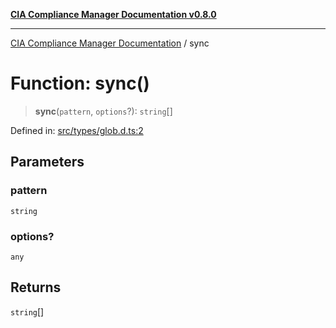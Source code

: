 [**CIA Compliance Manager Documentation v0.8.0**](../README.md)

***

[CIA Compliance Manager Documentation](../globals.md) / sync

# Function: sync()

> **sync**(`pattern`, `options`?): `string`[]

Defined in: [src/types/glob.d.ts:2](https://github.com/Hack23/cia-compliance-manager/blob/78912779fad2796d4afcf9e0a863cca80a66b25f/src/types/glob.d.ts#L2)

## Parameters

### pattern

`string`

### options?

`any`

## Returns

`string`[]
